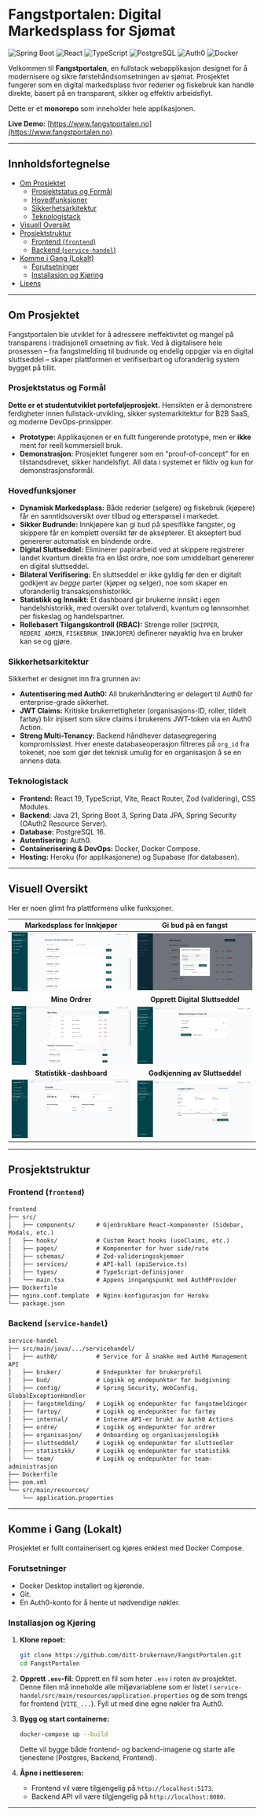 # Fangstportalen: Digital Markedsplass for Sjømat


![Spring Boot](https://img.shields.io/badge/Spring_Boot-3.5.4-6DB33F?logo=spring)
![React](https://img.shields.io/badge/React-19-61DAFB?logo=react)
![TypeScript](https://img.shields.io/badge/TypeScript-5.8-3178C6?logo=typescript)
![PostgreSQL](https://img.shields.io/badge/PostgreSQL-16-4169E1?logo=postgresql)
![Auth0](https://img.shields.io/badge/Auth0-Authenticated-EB5424?logo=auth0)
![Docker](https://img.shields.io/badge/Docker-Containerized-2496ED?logo=docker)

Velkommen til **Fangstportalen**, en fullstack webapplikasjon designet for å modernisere og sikre førstehåndsomsetningen av sjømat. Prosjektet fungerer som en digital markedsplass hvor rederier og fiskebruk kan handle direkte, basert på en transparent, sikker og effektiv arbeidsflyt.

Dette er et **monorepo** som inneholder hele applikasjonen.

**Live Demo:** [https://www.fangstportalen.no](https://www.fangstportalen.no)

---

## Innholdsfortegnelse

- [Om Prosjektet](#om-prosjektet)
  - [Prosjektstatus og Formål](#prosjektstatus-og-formål)
  - [Hovedfunksjoner](#hovedfunksjoner)
  - [Sikkerhetsarkitektur](#sikkerhetsarkitektur)
  - [Teknologistack](#teknologistack)
- [Visuell Oversikt](#visuell-oversikt)
- [Prosjektstruktur](#prosjektstruktur)
  - [Frontend (`frontend`)](#frontend-frontend)
  - [Backend (`service-handel`)](#backend-service-handel)
- [Komme i Gang (Lokalt)](#komme-i-gang-lokalt)
  - [Forutsetninger](#forutsetninger)
  - [Installasjon og Kjøring](#installasjon-og-kjøring)
- [Lisens](#lisens)

---

## Om Prosjektet

Fangstportalen ble utviklet for å adressere ineffektivitet og mangel på transparens i tradisjonell omsetning av fisk. Ved å digitalisere hele prosessen – fra fangstmelding til budrunde og endelig oppgjør via en digital sluttseddel – skaper plattformen et verifiserbart og uforanderlig system bygget på tillit.

### Prosjektstatus og Formål

**Dette er et studentutviklet porteføljeprosjekt.** Hensikten er å demonstrere ferdigheter innen fullstack-utvikling, sikker systemarkitektur for B2B SaaS, og moderne DevOps-prinsipper.

*   **Prototype:** Applikasjonen er en fullt fungerende prototype, men er **ikke** ment for reell kommersiell bruk.
*   **Demonstrasjon:** Prosjektet fungerer som en "proof-of-concept" for en tilstandsdrevet, sikker handelsflyt. All data i systemet er fiktiv og kun for demonstrasjonsformål.

### Hovedfunksjoner

-   **Dynamisk Markedsplass:** Både rederier (selgere) og fiskebruk (kjøpere) får en sanntidsoversikt over tilbud og etterspørsel i markedet.
-   **Sikker Budrunde:** Innkjøpere kan gi bud på spesifikke fangster, og skippere får en komplett oversikt før de aksepterer. Et akseptert bud genererer automatisk en bindende ordre.
-   **Digital Sluttseddel:** Eliminerer papirarbeid ved at skippere registrerer landet kvantum direkte fra en låst ordre, noe som umiddelbart genererer en digital sluttseddel.
-   **Bilateral Verifisering:** En sluttseddel er ikke gyldig før den er digitalt godkjent av *begge* parter (kjøper og selger), noe som skaper en uforanderlig transaksjonshistorikk.
-   **Statistikk og Innsikt:** Et dashboard gir brukerne innsikt i egen handelshistorikk, med oversikt over totalverdi, kvantum og lønnsomhet per fiskeslag og handelspartner.
-   **Rollebasert Tilgangskontroll (RBAC):** Strenge roller (`SKIPPER`, `REDERI_ADMIN`, `FISKEBRUK_INNKJOPER`) definerer nøyaktig hva en bruker kan se og gjøre.

### Sikkerhetsarkitektur

Sikkerhet er designet inn fra grunnen av:
-   **Autentisering med Auth0:** All brukerhåndtering er delegert til Auth0 for enterprise-grade sikkerhet.
-   **JWT Claims:** Kritiske brukerrettigheter (organisasjons-ID, roller, tildelt fartøy) blir injisert som sikre claims i brukerens JWT-token via en Auth0 Action.
-   **Streng Multi-Tenancy:** Backend håndhever datasegregering kompromissløst. Hver eneste databaseoperasjon filtreres på `org_id` fra tokenet, noe som gjør det teknisk umulig for en organisasjon å se en annens data.

### Teknologistack

-   **Frontend:** React 19, TypeScript, Vite, React Router, Zod (validering), CSS Modules.
-   **Backend:** Java 21, Spring Boot 3, Spring Data JPA, Spring Security (OAuth2 Resource Server).
-   **Database:** PostgreSQL 16.
-   **Autentisering:** Auth0.
-   **Containerisering & DevOps:** Docker, Docker Compose.
-   **Hosting:** Heroku (for applikasjonene) og Supabase (for databasen).

---

## Visuell Oversikt

Her er noen glimt fra plattformens ulike funksjoner.

| Markedsplass for Innkjøper | Gi bud på en fangst |
| :----------------------------------------------------------: | :----------------------------------------------------------: |
| ![Bilde av markedsplassen](./frontend/src/assets/images/features/markedet.png) | ![Bilde av bud-modal](./frontend/src/assets/images/features/se-bud.png) |
| **Mine Ordrer** | **Opprett Digital Sluttseddel** |
| ![Bilde av ordreoversikt](./frontend/src/assets/images/features/mine-ordrer.png) | ![Bilde av sluttseddel-opprettelse](./frontend/src/assets/images/features/opprett-sluttseddel-landing.png) |
| **Statistikk-dashboard** | **Godkjenning av Sluttseddel** |
| ![Bilde av statistikk](./frontend/src/assets/images/features/oversikt-stats.png) | ![Bilde av sluttseddel-godkjenning](./frontend/src/assets/images/features/godkjenn-sluttseddel.png) |

---

## Prosjektstruktur

### Frontend (`frontend`)
```
frontend
├── src/
│   ├── components/      # Gjenbrukbare React-komponenter (Sidebar, Modals, etc.)
│   ├── hooks/           # Custom React hooks (useClaims, etc.)
│   ├── pages/           # Komponenter for hver side/rute
│   ├── schemas/         # Zod-valideringsskjemaer
│   ├── services/        # API-kall (apiService.ts)
│   ├── types/           # TypeScript-definisjoner
│   └── main.tsx         # Appens inngangspunkt med Auth0Provider
├── Dockerfile
├── nginx.conf.template  # Nginx-konfigurasjon for Heroku
└── package.json
```

### Backend (`service-handel`)
```
service-handel
├── src/main/java/.../servicehandel/
│   ├── auth0/           # Service for å snakke med Auth0 Management API
│   ├── bruker/          # Endepunkter for brukerprofil
│   ├── bud/             # Logikk og endepunkter for budgivning
│   ├── config/          # Spring Security, WebConfig, GlobalExceptionHandler
│   ├── fangstmelding/   # Logikk og endepunkter for fangstmeldinger
│   ├── fartoy/          # Logikk og endepunkter for fartøy
│   ├── internal/        # Interne API-er brukt av Auth0 Actions
│   ├── ordre/           # Logikk og endepunkter for ordrer
│   ├── organisasjon/    # Onboarding og organisasjonslogikk
│   ├── sluttseddel/     # Logikk og endepunkter for sluttsedler
│   ├── statistikk/      # Logikk og endepunkter for statistikk
│   └── team/            # Logikk og endepunkter for team-administrasjon
├── Dockerfile
├── pom.xml
└── src/main/resources/
    └── application.properties
```

---

## Komme i Gang (Lokalt)

Prosjektet er fullt containerisert og kjøres enklest med Docker Compose.

### Forutsetninger

-   Docker Desktop installert og kjørende.
-   Git.
-   En Auth0-konto for å hente ut nødvendige nøkler.

### Installasjon og Kjøring

1.  **Klone repoet:**
    ```bash
    git clone https://github.com/ditt-brukernavn/FangstPortalen.git
    cd FangstPortalen
    ```

2.  **Opprett `.env`-fil:**
    Opprett en fil som heter `.env` i roten av prosjektet. Denne filen må inneholde alle miljøvariablene som er listet i `service-handel/src/main/resources/application.properties` og de som trengs for frontend (`VITE_...`). Fyll ut med dine egne nøkler fra Auth0.

3.  **Bygg og start containerne:**
    ```bash
    docker-compose up --build
    ```
    Dette vil bygge både frontend- og backend-imagene og starte alle tjenestene (Postgres, Backend, Frontend).

4.  **Åpne i nettleseren:**
    -   Frontend vil være tilgjengelig på `http://localhost:5173`.
    -   Backend API vil være tilgjengelig på `http://localhost:8080`.

---

